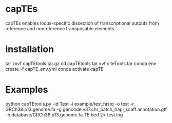 # capTEs
capTEs enables locus-specific dissection of transcriptional outputs from reference and nonreference transposable elements


# installation
tar zxvf capTEtools.tar.gz
cd capTEtools
tar xvf citeTools.tar
conda env create -f capTE_env.yml
conda activate capTE


# Examples
python capTEtools.py -id Test -i example/test.fastq -o test -r GRCh38.p13.genome.fa -g gencode.v37.chr_patch_hapl_scaff.annotation.gtf -b database/GRCh38.p13.genome.fa.TE.bed 2> test.log


